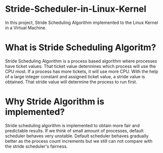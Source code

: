 # Stride-Scheduler-in-Linux-Kernel

In this project, Stride Scheduling Algorithm implemented to the Linux Kernel in a Virtual Machine. 

# What is Stride Scheduling Algoritm?

Stride Scheduling Algorithm is a process based algorithm where processes have ticket values. That ticket value determines which process will use the CPU most. If a process has more tickets, it will use more CPU. With the help of a large integer constant and assigned ticket value, a stride value is obtained. That stride value will determine the process to run first.

# Why Stride Algorithm is implemented?

Stride scheduling algorithm is implemented to obtain more fair and predictable results. If we think of small amount of processes, default scheduler behaves very unstable. Default scheduler behaves gradually better as the process count increments but we still can not compare with the stride scheduler's fairness.
